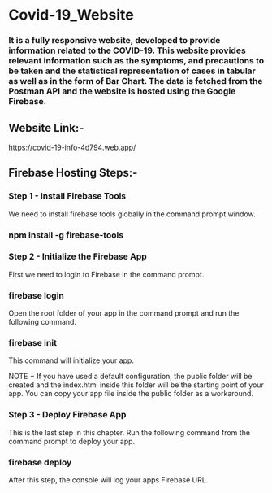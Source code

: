 # Covid-19_Website


### It is a fully responsive website, developed to provide information related to the COVID-19. This website provides relevant information such as the symptoms, and precautions to be taken and the statistical representation of cases in tabular as well as in the form of Bar Chart. The data is fetched from the Postman API and the website is hosted using the Google Firebase.


## Website Link:-
https://covid-19-info-4d794.web.app/

## Firebase Hosting Steps:-
### Step 1 - Install Firebase Tools
We need to install firebase tools globally in the command prompt window.

### npm install -g firebase-tools

### Step 2 - Initialize the Firebase App
First we need to login to Firebase in the command prompt.

### firebase login
Open the root folder of your app in the command prompt and run the following command.

### firebase init
This command will initialize your app.

NOTE − If you have used a default configuration, the public folder will be created and the index.html inside this folder will be the starting point of your app. You can copy your app file inside the public folder as a workaround.

### Step 3 - Deploy Firebase App
This is the last step in this chapter. Run the following command from the command prompt to deploy your app.

### firebase deploy
After this step, the console will log your apps Firebase URL.
